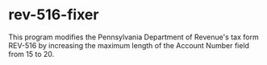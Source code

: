 # rev-516-fixer
This program modifies the Pennsylvania Department of Revenue's tax form REV-516 by increasing the maximum length of the Account Number field from 15 to 20.
